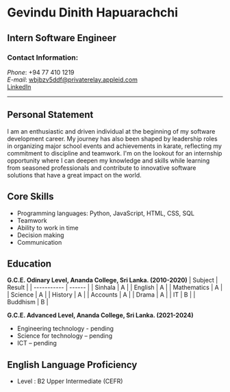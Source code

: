 # Gevindu Dinith Hapuarachchi
## Intern Software Engineer

### Contact Information:     
_Phone_: +94 77 410 1219     
_E-mail_: wbjbzv5ddf@privaterelay.appleid.com     
[LinkedIn](https://www.linkedin.com/in/gevindu-dinith-a97458306?lipi=urn%3Ali%3Apage%3Ad_flagship3_profile_view_base_contact_details%3B%2Fhl7WFK5Rpm51IEClDlwMg%3D%3D)

----
## Personal Statement    
I am an enthusiastic and driven individual at
the beginning of my software development
career. My journey has also been shaped by
leadership roles in organizing major school
events and achievements in karate,
reflecting my commitment to discipline and
teamwork. I'm on the lookout for an
internship opportunity where I can deepen
my knowledge and skills while learning from
seasoned professionals and contribute to
innovative software solutions that have a
great impact on the world.

## Core Skills
* Programming languages: Python, JavaScript, HTML, CSS, SQL
* Teamwork
* Ability to work in time
* Decision making
* Communication

## Education
**G.C.E. Odinary Level, Ananda College, Sri Lanka. (2010-2020)**
| Subject     | Result |
| ----------- | ------ |
| Sinhala     |    A   |
| English     |    A   |
| Mathematics |    A   |
| Science     |    A   |
| History     |    A   |
| Accounts    |    A   |
| Drama       |    A   |
| IT          |    B   |
| Buddhism    |    B   |

**G.C.E. Advanced Level, Ananda College, Sri Lanka. (2021-2024)**
* Engineering technology - pending
* Science for technology – pending
* ICT – pending

## English Language Proficiency
* Level : B2 Upper Intermediate (CEFR)